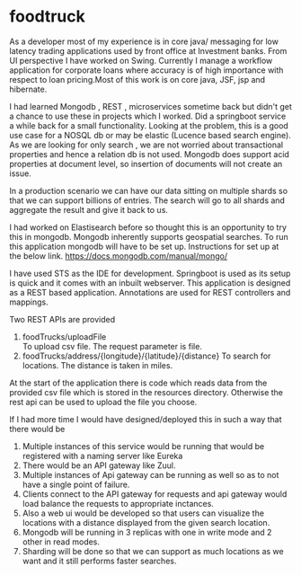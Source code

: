 # foodtruck

 As a developer most of my experience is in core java/ messaging for low latency trading applications used by front office at Investment banks. From UI perspective I have worked on Swing. Currently I manage a workflow application for corporate loans where accuracy is of high importance with respect to loan pricing.Most of this work is on core java, JSF, jsp and hibernate.
 
I had learned Mongodb , REST , microservices sometime back but didn't get a chance to use these in projects which I worked.
Did a springboot service a while back for a  small functionality. Looking at the problem, this is a good use case for a NOSQL db or may be elastic (Lucence based search engine). As we are looking for only search , we are not worried about transactional properties  and hence a relation db is not used. Mongodb does support acid properties at document level, so insertion of documents will not create an issue.

In a production scenario we can have our data sitting on multiple shards so that we can support billions of entries. The search will go to all shards and aggregate the result and give it back to us.

I had worked on Elastisearch before so thought this is an opportunity to try this in mongodb. Mongodb inherently supports geospatial searches. To run this application mongodb will have to be set up. Instructions for set up at the below link.
https://docs.mongodb.com/manual/mongo/

I have used STS as the IDE for development. Springboot is used as its setup is quick and it comes with an inbuilt webserver. This application is designed as a REST based application. Annotations are used for REST controllers and mappings.   

Two REST APIs are provided
1. foodTrucks/uploadFile  
 To upload csv file. The request parameter is file.
2. foodTrucks/address/{longitude}/{latitude}/{distance}
 To search for locations. The distance is taken in miles.

At the start of the application there is code which reads data from the provided csv file which is stored in the resources directory.
Otherwise the rest api can be used to upload the file you choose.

If I had more time I would have designed/deployed this in such a way that there would be

1. Multiple instances of this service would be running that would be registered with a naming server like Eureka
2. There would be an API gateway like Zuul.
3. Multiple instances of Api gateway can be running as well so as to not have a single point of failure.
3. Clients connect to the API gateway for requests and api gateway would load balance the requests to appropriate inctances.
4. Also a web ui would be developed so that users can visualize the locations with a distance displayed from the given search location.
5. Mongodb will be running in 3 replicas with one in write mode and 2 other in read modes. 
6. Sharding will be done so that we can support as much locations as we want and it still performs faster searches.

